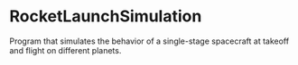 # RocketLaunchSimulation
Program that simulates the behavior of a single-stage spacecraft at takeoff and flight on different planets.
